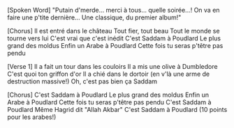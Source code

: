 [Spoken Word]
"Putain d'merde... merci à tous... quelle soirée...!
On va en faire une p'tite dernière... Une classique, du premier album!"

[Chorus]
Il est entré dans le château
Tout fier, tout beau
Tout le monde se tourne vers lui
C'est vrai que c'est inédit
C'est Saddam à Poudlard
Le plus grand des moldus
Enfin un Arabe à Poudlard
Cette fois tu seras p'têtre pas pendu

[Verse 1]
Il a fait un tour dans les couloirs
Il a mis une olive à Dumbledore
C'est quoi ton griffon d'or
Il a chié dans le dortoir
(en v'là une arme de destruction massive!)
Oh, c'est pas bien ça Saddam

[Chorus]
C'est Saddam à Poudlard
Le plus grand des moldus
Enfin un Arabe à Poudlard
Cette fois tu seras p'têtre pas pendu
C'est Saddam à Poudlard
Même Hagrid dit "Allah Akbar"
C'est Saddam à Poudlard
(10 points pour les arabes!)